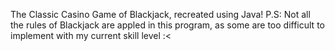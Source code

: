 The Classic Casino Game of Blackjack, recreated using Java! P.S: Not all the rules of Blackjack are appled in this program, as some are too difficult to implement with my current skill level :< 
